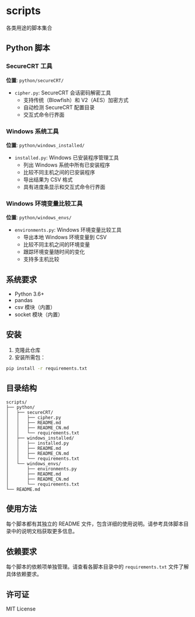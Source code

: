 # scripts
各类用途的脚本集合

## Python 脚本

### SecureCRT 工具
**位置**: `python/secureCRT/`
- `cipher.py`: SecureCRT 会话密码解密工具
  - 支持传统（Blowfish）和 V2（AES）加密方式
  - 自动检测 SecureCRT 配置目录
  - 交互式命令行界面

### Windows 系统工具
**位置**: `python/windows_installed/`
- `installed.py`: Windows 已安装程序管理工具
  - 列出 Windows 系统中所有已安装程序
  - 比较不同主机之间的已安装程序
  - 导出结果为 CSV 格式
  - 具有进度条显示和交互式命令行界面

### Windows 环境变量比较工具
**位置**: `python/windows_envs/`
- `environments.py`: Windows 环境变量比较工具
  - 导出本地 Windows 环境变量到 CSV
  - 比较不同主机之间的环境变量
  - 跟踪环境变量随时间的变化
  - 支持多主机比较

## 系统要求

- Python 3.6+
- pandas
- csv 模块（内置）
- socket 模块（内置）

## 安装

1. 克隆此仓库
2. 安装所需包：

```bash
pip install -r requirements.txt
```

## 目录结构
```
scripts/
├── python/
│   ├── secureCRT/
│   │   ├── cipher.py
│   │   ├── README.md
│   │   ├── README_CN.md
│   │   └── requirements.txt
│   ├── windows_installed/
│   │   ├── installed.py
│   │   ├── README.md
│   │   ├── README_CN.md
│   │   └── requirements.txt
│   └── windows_envs/
│       ├── environments.py
│       ├── README.md
│       ├── README_CN.md
│       └── requirements.txt
└── README.md
```

## 使用方法
每个脚本都有其独立的 README 文件，包含详细的使用说明。请参考具体脚本目录中的说明文档获取更多信息。

## 依赖要求
每个脚本的依赖项单独管理。请查看各脚本目录中的 `requirements.txt` 文件了解具体依赖要求。

## 许可证
MIT License 